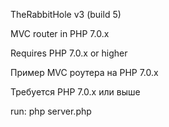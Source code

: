 TheRabbitHole v3 (build 5)

MVC router in PHP 7.0.x

Requires PHP 7.0.x or higher

Пример MVC роутера  на PHP 7.0.x

Требуется PHP 7.0.x или выше

run:
php server.php

